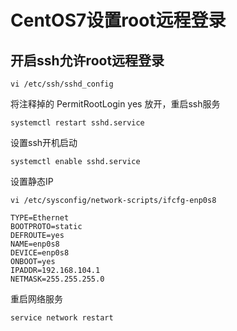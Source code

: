 # CentOS7设置root远程登录

## 开启ssh允许root远程登录

```shell
vi /etc/ssh/sshd_config
```

将注释掉的 PermitRootLogin yes 放开，重启ssh服务

```shell
systemctl restart sshd.service
```

设置ssh开机启动

```shell
systemctl enable sshd.service
```

设置静态IP

```shell
vi /etc/sysconfig/network-scripts/ifcfg-enp0s8
```

```
TYPE=Ethernet
BOOTPROTO=static
DEFROUTE=yes
NAME=enp0s8
DEVICE=enp0s8
ONBOOT=yes
IPADDR=192.168.104.1
NETMASK=255.255.255.0
```

重启网络服务

```shell
service network restart
```